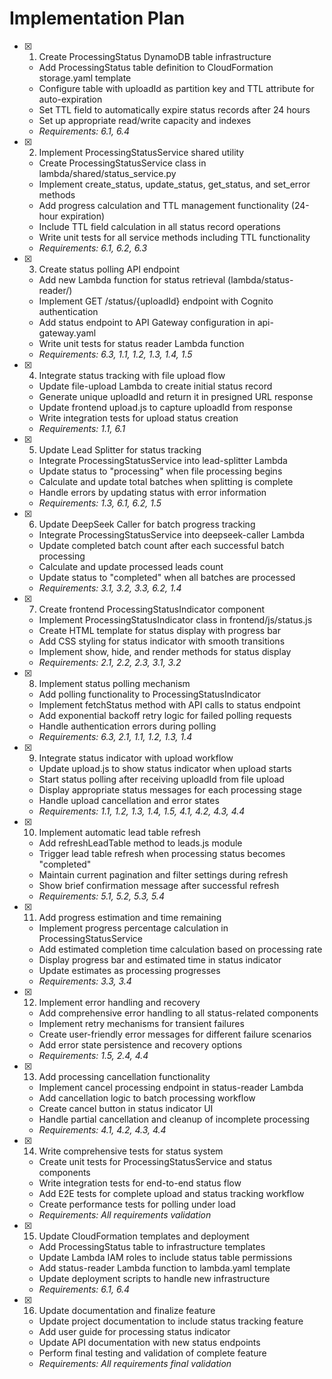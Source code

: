 # Implementation Plan

- [x] 1. Create ProcessingStatus DynamoDB table infrastructure
  - Add ProcessingStatus table definition to CloudFormation storage.yaml template
  - Configure table with uploadId as partition key and TTL attribute for auto-expiration
  - Set TTL field to automatically expire status records after 24 hours
  - Set up appropriate read/write capacity and indexes
  - _Requirements: 6.1, 6.4_

- [x] 2. Implement ProcessingStatusService shared utility
  - Create ProcessingStatusService class in lambda/shared/status_service.py
  - Implement create_status, update_status, get_status, and set_error methods
  - Add progress calculation and TTL management functionality (24-hour expiration)
  - Include TTL field calculation in all status record operations
  - Write unit tests for all service methods including TTL functionality
  - _Requirements: 6.1, 6.2, 6.3_

- [x] 3. Create status polling API endpoint
  - Add new Lambda function for status retrieval (lambda/status-reader/)
  - Implement GET /status/{uploadId} endpoint with Cognito authentication
  - Add status endpoint to API Gateway configuration in api-gateway.yaml
  - Write unit tests for status reader Lambda function
  - _Requirements: 6.3, 1.1, 1.2, 1.3, 1.4, 1.5_

- [x] 4. Integrate status tracking with file upload flow
  - Update file-upload Lambda to create initial status record
  - Generate unique uploadId and return it in presigned URL response
  - Update frontend upload.js to capture uploadId from response
  - Write integration tests for upload status creation
  - _Requirements: 1.1, 6.1_

- [x] 5. Update Lead Splitter for status tracking
  - Integrate ProcessingStatusService into lead-splitter Lambda
  - Update status to "processing" when file processing begins
  - Calculate and update total batches when splitting is complete
  - Handle errors by updating status with error information
  - _Requirements: 1.3, 6.1, 6.2, 1.5_

- [x] 6. Update DeepSeek Caller for batch progress tracking
  - Integrate ProcessingStatusService into deepseek-caller Lambda
  - Update completed batch count after each successful batch processing
  - Calculate and update processed leads count
  - Update status to "completed" when all batches are processed
  - _Requirements: 3.1, 3.2, 3.3, 6.2, 1.4_

- [x] 7. Create frontend ProcessingStatusIndicator component
  - Implement ProcessingStatusIndicator class in frontend/js/status.js
  - Create HTML template for status display with progress bar
  - Add CSS styling for status indicator with smooth transitions
  - Implement show, hide, and render methods for status display
  - _Requirements: 2.1, 2.2, 2.3, 3.1, 3.2_

- [x] 8. Implement status polling mechanism
  - Add polling functionality to ProcessingStatusIndicator
  - Implement fetchStatus method with API calls to status endpoint
  - Add exponential backoff retry logic for failed polling requests
  - Handle authentication errors during polling
  - _Requirements: 6.3, 2.1, 1.1, 1.2, 1.3, 1.4_

- [x] 9. Integrate status indicator with upload workflow
  - Update upload.js to show status indicator when upload starts
  - Start status polling after receiving uploadId from file upload
  - Display appropriate status messages for each processing stage
  - Handle upload cancellation and error states
  - _Requirements: 1.1, 1.2, 1.3, 1.4, 1.5, 4.1, 4.2, 4.3, 4.4_

- [x] 10. Implement automatic lead table refresh
  - Add refreshLeadTable method to leads.js module
  - Trigger lead table refresh when processing status becomes "completed"
  - Maintain current pagination and filter settings during refresh
  - Show brief confirmation message after successful refresh
  - _Requirements: 5.1, 5.2, 5.3, 5.4_

- [x] 11. Add progress estimation and time remaining
  - Implement progress percentage calculation in ProcessingStatusService
  - Add estimated completion time calculation based on processing rate
  - Display progress bar and estimated time in status indicator
  - Update estimates as processing progresses
  - _Requirements: 3.3, 3.4_

- [x] 12. Implement error handling and recovery
  - Add comprehensive error handling to all status-related components
  - Implement retry mechanisms for transient failures
  - Create user-friendly error messages for different failure scenarios
  - Add error state persistence and recovery options
  - _Requirements: 1.5, 2.4, 4.4_

- [x] 13. Add processing cancellation functionality
  - Implement cancel processing endpoint in status-reader Lambda
  - Add cancellation logic to batch processing workflow
  - Create cancel button in status indicator UI
  - Handle partial cancellation and cleanup of incomplete processing
  - _Requirements: 4.1, 4.2, 4.3, 4.4_

- [x] 14. Write comprehensive tests for status system
  - Create unit tests for ProcessingStatusService and status components
  - Write integration tests for end-to-end status flow
  - Add E2E tests for complete upload and status tracking workflow
  - Create performance tests for polling under load
  - _Requirements: All requirements validation_

- [x] 15. Update CloudFormation templates and deployment
  - Add ProcessingStatus table to infrastructure templates
  - Update Lambda IAM roles to include status table permissions
  - Add status-reader Lambda function to lambda.yaml template
  - Update deployment scripts to handle new infrastructure
  - _Requirements: 6.1, 6.4_

- [x] 16. Update documentation and finalize feature
  - Update project documentation to include status tracking feature
  - Add user guide for processing status indicator
  - Update API documentation with new status endpoints
  - Perform final testing and validation of complete feature
  - _Requirements: All requirements final validation_